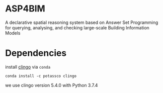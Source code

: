 # ASP4BIM
A declarative spatial reasoning system based on Answer Set Programming for querying, analysing, and checking large-scale Building Information Models

# Dependencies
install [clingo](https://potassco.org/doc/start/) via `conda`  
```
conda install -c potassco clingo
```  
we use clingo version 5.4.0 with Python 3.7.4  

